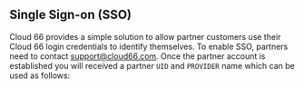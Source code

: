 <!-- post: -->


## Single Sign-on (SSO)

Cloud 66 provides a simple solution to allow partner customers use their Cloud 66 login credentials to identify themselves. To enable SSO, partners need to contact [support@cloud66.com](mailto:support@cloud66.com). Once the partner account is established you will received a partner `UID` and `PROVIDER` name which can be used as follows:

